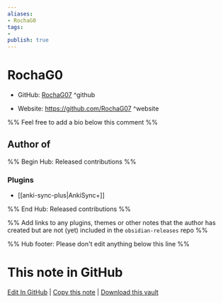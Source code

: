 ```yaml
---
aliases:
- RochaG0
tags:
- 
publish: true
---
```


# RochaG0

- GitHub: [RochaG07](https://github.com/RochaG07/) ^github
<!-- - Discord: `@` ^discord-->
- Website: <https://github.com/RochaG07> ^website
<!-- - [[Publish sites|Publish site]]: <https://> ^publish-->

%% Feel free to add a bio below this comment %%


## Author of

%% Begin Hub: Released contributions %%
### Plugins
- [[anki-sync-plus|AnkiSync+]]

%% End Hub: Released contributions %%

%% Add links to any plugins, themes or other notes that the author has created but are not (yet) included in the `obsidian-releases` repo %%

<!--
### Unlisted plugins
-->

<!--
### Others
-->

<!--
## Sponsor this author
-->

<!-- - [[GitHub sponsors]]: [Sponsor @RochaG07 on GitHub Sponsors](https://github.com/sponsors/RochaG07) ^github-sponsor-->
<!-- - [[Buy me a coffee]]: <https://> ^buy-me-a-coffee-->
<!-- - [[PayPal]]: <https://> ^paypal-->
<!-- - [[Patreon]]: <https://> ^patreon-->

<!--
## Follow this author
-->

<!-- - [[YouTube Channels|On YouTube]]: <https://> ^youtube-->
<!-- - Twitter: <https://> ^twitter-->
<!-- - ... -->

%% Hub footer: Please don't edit anything below this line %%

# This note in GitHub

<span class="git-footer">[Edit In GitHub](https://github.dev/obsidian-community/obsidian-hub/blob/main/01%20-%20Community/People/RochaG07.md "git-hub-edit-note") | [Copy this note](https://raw.githubusercontent.com/obsidian-community/obsidian-hub/main/01%20-%20Community/People/RochaG07.md "git-hub-copy-note") | [Download this vault](https://github.com/obsidian-community/obsidian-hub/archive/refs/heads/main.zip "git-hub-download-vault") </span>
